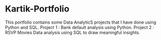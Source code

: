 # Kartik-Portfolio
This portfolio contains some Data AnalyticS projects that I have done using Python and SQL.
Project 1 : Bank default analysis using Python.
Project 2 : RSVP Movies Data analysis using SQL to draw meaningful insights.
